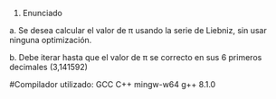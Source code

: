 1. Enunciado

a. Se desea calcular el valor de π usando la serie de Liebniz, sin usar ninguna optimización.

b. Debe iterar hasta que el valor de π se correcto en sus 6 primeros decimales (3,141592)


#Compilador utilizado: GCC C++ mingw-w64 g++ 8.1.0
